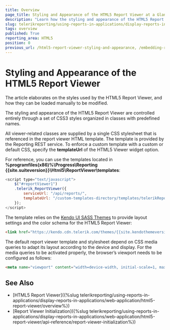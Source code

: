 ```yaml
---
title: Overview
page_title: Styling and Appearance of the HTML5 Report Viewer at a Glance
description: "Learn how the styling and appearance of the HTML5 Report Viewer can be changed in Telerik Reporting."
slug: telerikreporting/using-reports-in-applications/display-reports-in-applications/web-application/html5-report-viewer/customizing/styling-and-appearance/overview
tags: overview
published: True
reporting_area: HTML5
position: 0
previous_url: /html5-report-viewer-styling-and-appearance, /embedding-reports/display-reports-in-applications/web-application/html5-report-viewer/customizing/styling-and-appearance/
---
```


# Styling and Appearance of the HTML5 Report Viewer

The article elaborates on the styles used by the HTML5 Report Viewer, and how they can be loaded manually to be modified.

The styling and appearance of the HTML5 Report Viewer are controlled entirely through a set of CSS3 styles organized in classes with predefined names.

All viewer-related classes are supplied by a single CSS stylesheet that is referenced in the report viewer HTML template. The template is provided by the Reporting REST service. To enforce a custom template with a custom or default CSS, specify the **templateUrl** of the HTML5 Viewer widget option.

For reference, you can use the templates located in **%programfiles(x86)%\Progress\Reporting {{site.suiteversion}}\Html5\ReportViewer\templates**:

```JavaScript
<script type="text/javascript">
	$("#reportViewer1")
	.telerik_ReportViewer({
		serviceUrl: "/api/reports/",
		templateUrl: "/custom-templates-directory/templates/telerikReportViewerTemplate-{{buildversion}}.html"
	});
</script>
```

The template relies on the [Kendo UI SASS Themes](https://docs.telerik.com/kendo-ui/styles-and-layout/sass-themes/overview) to provide layout settings and the color schema for the HTML5 Report Viewer:

```HTML
<link href="https://kendo.cdn.telerik.com/themes/{{site.kendothemeversion}}/default/default-ocean-blue.css" rel="stylesheet" />
```

The default report viewer template and stylesheet depend on CSS media queries to adapt its layout according to the device and display. For the media queries to be activated properly, the browser’s viewport needs to be configured as follows:

```HTML
<meta name="viewport" content="width=device-width, initial-scale=1, maximum-scale=1" />
```

## See Also

- [HTML5 Report Viewer]({%slug telerikreporting/using-reports-in-applications/display-reports-in-applications/web-application/html5-report-viewer/overview%})
- [Report Viewer Initialization]({%slug telerikreporting/using-reports-in-applications/display-reports-in-applications/web-application/html5-report-viewer/api-reference/report-viewer-initialization%})
